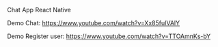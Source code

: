 Chat App React Native

Demo Chat: https://www.youtube.com/watch?v=Xx85fuIVAlY

Demo Register user: https://www.youtube.com/watch?v=TTOAmnKs-bY
